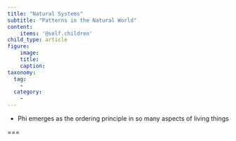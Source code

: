 ```yaml
---
title: "Natural Systems"
subtitle: "Patterns in the Natural World"
content:
    items: '@self.children'
child_type: article
figure:
    image:
    title:
    caption:
taxonomy:
  tag:
    -
  category:
    -
---
```


- Phi emerges as the ordering principle in so many aspects of living things

===

